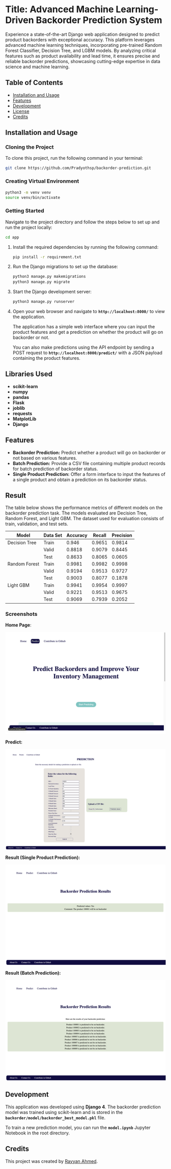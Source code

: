 # Title: Advanced Machine Learning-Driven Backorder Prediction System

Experience a state-of-the-art Django web application designed to predict product backorders with exceptional accuracy. This platform leverages advanced machine learning techniques, incorporating pre-trained Random Forest Classifier, Decision Tree, and LGBM models. By analyzing critical features such as product availability and lead time, it ensures precise and reliable backorder predictions, showcasing cutting-edge expertise in data science and machine learning.

## Table of Contents

- [Installation and Usage](#installation-and-usage)
- [Features](#features)
- [Development](#development)
- [License](#license)
- [Credits](#credits)

## Installation and Usage

### Cloning the Project

To clone this project, run the following command in your terminal:

```bash
git clone https://github.com/Pradyothsp/backorder-prediction.git
```

### Creating Virtual Environment

```bash
python3 -m venv venv
source venv/bin/activate
```

### Getting Started

Navigate to the project directory and follow the steps below to set up and run the project locally:

```bash
cd app
```

1. Install the required dependencies by running the following command:

    ```bash
    pip install -r requirement.txt
    ```

2. Run the Django migrations to set up the database:

    ```bash
    python3 manage.py makemigrations
    python3 manage.py migrate
    ```

3. Start the Django development server:

    ```bash
    python3 manage.py runserver
    ```

4. Open your web browser and navigate to **`http://localhost:8000/`** to view the application.

    The application has a simple web interface where you can input the product features and get a prediction on whether the product will go on backorder or not.

    You can also make predictions using the API endpoint by sending a POST request to **`http://localhost:8000/predict/`** with a JSON payload containing the product features.

## Libraries Used
- **scikit-learn**
- **numpy**
- **pandas**
- **Flask**
- **joblib**
- **requests**
- **MatplotLib**
- **Django**

## Features

- **Backorder Prediction:** Predict whether a product will go on backorder or not based on various features.
- **Batch Prediction:** Provide a CSV file containing multiple product records for batch prediction of backorder status.
- **Single Product Prediction:** Offer a form interface to input the features of a single product and obtain a prediction on its backorder status.

## Result

The table below shows the performance metrics of different models on the backorder prediction task. The models evaluated are Decision Tree, Random Forest, and Light GBM. The dataset used for evaluation consists of train, validation, and test sets.

| Model | Data Set | Accuracy | Recall | Precision |
| --- | --- | --- | --- | --- |
| Decision Tree | Train | 0.946 | 0.9651 | 0.9814 |
|  | Valid | 0.8818 | 0.9079 | 0.8445 |
|  | Test | 0.8633 | 0.8065 | 0.0605 |
| Random Forest | Train | 0.9981 | 0.9982 | 0.9998 |
|  | Valid | 0.9194 | 0.9513 | 0.9727 |
|  | Test | 0.9003 | 0.8077 | 0.1878 |
| Light GBM | Train | 0.9941 | 0.9954 | 0.9997 |
|  | Valid | 0.9221 | 0.9513 | 0.9675 |
|  | Test | 0.9069 | 0.7939 | 0.2052 |

### Screenshots

**Home Page**:

![Home Page](images/home_page.png)

**Predict:**

![Predict](images/predict.png)

**Result (Single Product Prediction):**

![Single Product Prediction](images/single_prediction.png)

**Result (Batch Prediction):**

![Batch Prediction](images/batch_prediction.png)

## Development

This application was developed using **Django 4**. The backorder prediction model was trained using scikit-learn and is stored in the **`backorder/model/backorder_best_model.pkl`** file.

To train a new prediction model, you can run the **`model.ipynb`** Jupyter Notebook in the root directory.


## Credits

This project was created by [Rayyan Ahmed]( https://www.linkedin.com/in/rayyan-ahmed9477/ ).
